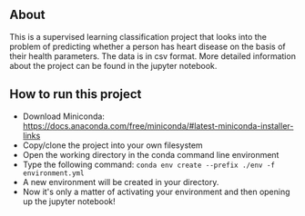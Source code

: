 ## About

This is a supervised learning classification project that looks into the problem of predicting whether a person has heart
disease on the basis of their health parameters. The data is in csv format. More detailed information about the project can
be found in the jupyter notebook.

## How to run this project

* Download Miniconda: https://docs.anaconda.com/free/miniconda/#latest-miniconda-installer-links
* Copy/clone the project into your own filesystem
* Open the working directory in the conda command line environment
* Type the following command: `conda env create --prefix ./env -f environment.yml`
* A new environment will be created in your directory.
* Now it's only a matter of activating your environment and then opening up the jupyter notebook!
